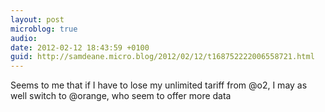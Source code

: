 ```yaml
---
layout: post
microblog: true
audio: 
date: 2012-02-12 18:43:59 +0100
guid: http://samdeane.micro.blog/2012/02/12/t168752222006558721.html
---
```

Seems to me that if I have to lose my unlimited tariff from @o2, I may as well switch to @orange, who seem to offer more data
